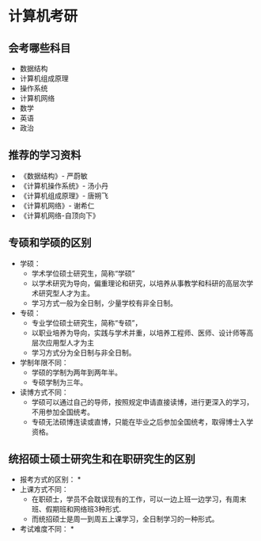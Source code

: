 # 计算机考研

## 会考哪些科目

* 数据结构
* 计算机组成原理
* 操作系统
* 计算机网络
* 数学
* 英语
* 政治

## 推荐的学习资料

* 《数据结构》- 严蔚敏
* 《计算机操作系统》- 汤小丹
* 《计算机组成原理》- 唐朔飞
* 《计算机网络》- 谢希仁
* 《计算机网络-自顶向下》


## 专硕和学硕的区别

* 学硕：
    * 学术学位硕士研究生，简称“学硕”
    * 以学术研究为导向，偏重理论和研究，以培养从事教学和科研的高层次学术研究型人才为主。
    * 学习方式一般为全日制，少量学校有非全日制。
* 专硕：
    * 专业学位硕士研究生，简称“专硕”，
    * 以职业培养为导向，实践与学术并重，以培养工程师、医师、设计师等高层次应用型人才为主
    * 学习方式分为全日制与非全日制。
* 学制年限不同：
    * 学硕的学制为两年到两年半。
    * 专硕学制为三年。
* 读博方式不同：
    * 学硕可以通过自己的导师，按照规定申请直接读博，进行更深入的学习，不用参加全国统考。
    * 专硕无法硕博连读或直博，只能在毕业之后参加全国统考，取得博士入学资格。

## 统招硕士硕士研究生和在职研究生的区别

* 报考方式的区别：
    * 
* 上课方式不同：
    * 在职硕士，学员不会耽误现有的工作，可以一边上班一边学习，有周末班、假期班和网络班3种形式.
    * 而统招硕士是周一到周五上课学习，全日制学习的一种形式。
* 考试难度不同：
    * 

